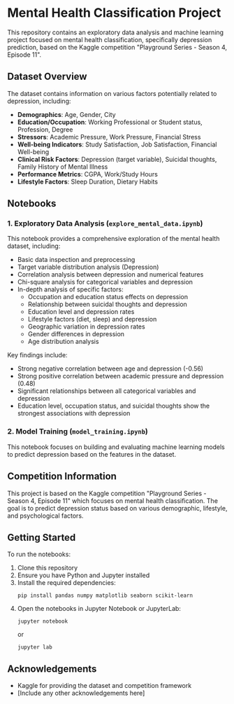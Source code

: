 # Mental Health Classification Project

This repository contains an exploratory data analysis and machine learning project focused on mental health classification, specifically depression prediction, based on the Kaggle competition "Playground Series - Season 4, Episode 11".

## Dataset Overview

The dataset contains information on various factors potentially related to depression, including:

- **Demographics**: Age, Gender, City
- **Education/Occupation**: Working Professional or Student status, Profession, Degree
- **Stressors**: Academic Pressure, Work Pressure, Financial Stress
- **Well-being Indicators**: Study Satisfaction, Job Satisfaction, Financial Well-being
- **Clinical Risk Factors**: Depression (target variable), Suicidal thoughts, Family History of Mental Illness
- **Performance Metrics**: CGPA, Work/Study Hours
- **Lifestyle Factors**: Sleep Duration, Dietary Habits

## Notebooks

### 1. Exploratory Data Analysis (`explore_mental_data.ipynb`)

This notebook provides a comprehensive exploration of the mental health dataset, including:

- Basic data inspection and preprocessing
- Target variable distribution analysis (Depression)
- Correlation analysis between depression and numerical features
- Chi-square analysis for categorical variables and depression
- In-depth analysis of specific factors:
  - Occupation and education status effects on depression
  - Relationship between suicidal thoughts and depression
  - Education level and depression rates
  - Lifestyle factors (diet, sleep) and depression
  - Geographic variation in depression rates
  - Gender differences in depression
  - Age distribution analysis

Key findings include:
- Strong negative correlation between age and depression (-0.56)
- Strong positive correlation between academic pressure and depression (0.48)
- Significant relationships between all categorical variables and depression
- Education level, occupation status, and suicidal thoughts show the strongest associations with depression

### 2. Model Training (`model_training.ipynb`)

This notebook focuses on building and evaluating machine learning models to predict depression based on the features in the dataset.

## Competition Information

This project is based on the Kaggle competition "Playground Series - Season 4, Episode 11" which focuses on mental health classification. The goal is to predict depression status based on various demographic, lifestyle, and psychological factors.

## Getting Started

To run the notebooks:

1. Clone this repository
2. Ensure you have Python and Jupyter installed
3. Install the required dependencies:
   ```
   pip install pandas numpy matplotlib seaborn scikit-learn
   ```
4. Open the notebooks in Jupyter Notebook or JupyterLab:
   ```
   jupyter notebook
   ```
   or
   ```
   jupyter lab
   ```

## Acknowledgements

- Kaggle for providing the dataset and competition framework
- [Include any other acknowledgements here]
